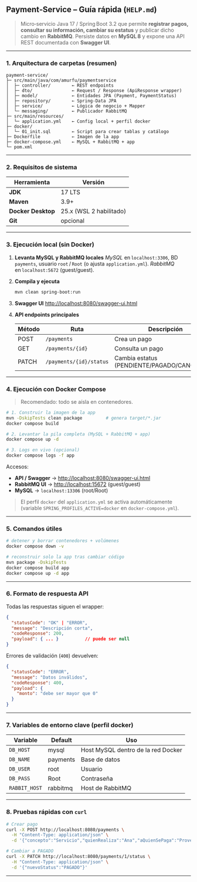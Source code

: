 ## Payment‑Service – Guía rápida (`HELP.md`)

> Micro‑servicio Java 17 / Spring Boot 3.2 que permite **registrar pagos, consultar su información, cambiar su estatus** y publicar dicho cambio en **RabbitMQ**.
> Persiste datos en **MySQL 8** y expone una API REST documentada con **Swagger UI**.

---

### 1. Arquitectura de carpetas (resumen)

```
payment-service/
├─ src/main/java/com/amurfu/paymentservice
│  ├─ controller/        ← REST endpoints
│  ├─ dto/               ← Request / Response (ApiResponse wrapper)
│  ├─ model/             ← Entidades JPA (Payment, PaymentStatus)
│  ├─ repository/        ← Spring‑Data JPA
│  ├─ service/           ← Lógica de negocio + Mapper
│  └─ messaging/         ← Publicador RabbitMQ
├─ src/main/resources/
│  └─ application.yml    ← Config local + perfil docker
├─ docker/
│  └─ 01_init.sql        ← Script para crear tablas y catálogo
├─ Dockerfile            ← Imagen de la app
├─ docker-compose.yml    ← MySQL + RabbitMQ + app
└─ pom.xml
```

---

### 2. Requisitos de sistema

| Herramienta        | Versión                 |
| ------------------ | ----------------------- |
| **JDK**            | 17 LTS                  |
| **Maven**          | 3.9+                    |
| **Docker Desktop** | 25.x (WSL 2 habilitado) |
| **Git**            | opcional                |

---

### 3. Ejecución **local** (sin Docker)

1. **Levanta MySQL y RabbitMQ locales**
   *MySQL* en `localhost:3306`, BD `payments`, usuario `root` / `Root` (o ajusta `application.yml`).
   *RabbitMQ* en `localhost:5672` (guest/guest).

2. **Compila y ejecuta**

   ```bash
   mvn clean spring-boot:run
   ```

3. **Swagger UI**
   [http://localhost:8080/swagger-ui.html](http://localhost:8080/swagger-ui.html)

4. **API endpoints principales**

   | Método | Ruta                    | Descripción                                 |
      | ------ | ----------------------- | ------------------------------------------- |
   | POST   | `/payments`             | Crea un pago                                |
   | GET    | `/payments/{id}`        | Consulta un pago                            |
   | PATCH  | `/payments/{id}/status` | Cambia estatus (PENDIENTE/PAGADO/CANCELADO) |

---

### 4. Ejecución con **Docker Compose**

> Recomendado: todo se aísla en contenedores.

```bash
# 1. Construir la imagen de la app
mvn -DskipTests clean package         # genera target/*.jar
docker compose build

# 2. Levantar la pila completa (MySQL + RabbitMQ + app)
docker compose up -d

# 3. Logs en vivo (opcional)
docker compose logs -f app
```

Accesos:

* **API / Swagger** → [http://localhost:8080/swagger-ui.html](http://localhost:8080/swagger-ui.html)
* **RabbitMQ UI**   → [http://localhost:15672](http://localhost:15672) (guest/guest)
* **MySQL**         → `localhost:13306` (root/Root)

> El perfil `docker` del `application.yml` se activa automáticamente (variable `SPRING_PROFILES_ACTIVE=docker` en `docker-compose.yml`).

---

### 5. Comandos útiles

```bash
# detener y borrar contenedores + volúmenes
docker compose down -v                

# reconstruir solo la app tras cambiar código
mvn package -DskipTests
docker compose build app
docker compose up -d app
```

---

### 6. Formato de respuesta API

Todas las respuestas siguen el wrapper:

```json
{
  "statusCode": "OK" | "ERROR",
  "message": "Descripción corta",
  "codeResponse": 200,
  "payload": { ... }          // puede ser null
}
```

Errores de validación (`400`) devuelven:

```json
{
  "statusCode": "ERROR",
  "message": "Datos inválidos",
  "codeResponse": 400,
  "payload": {
    "monto": "debe ser mayor que 0"
  }
}
```

---

### 7. Variables de entorno clave (perfil docker)

| Variable      | Default  | Uso                                |
| ------------- | -------- | ---------------------------------- |
| `DB_HOST`     | mysql    | Host MySQL dentro de la red Docker |
| `DB_NAME`     | payments | Base de datos                      |
| `DB_USER`     | root     | Usuario                            |
| `DB_PASS`     | Root     | Contraseña                         |
| `RABBIT_HOST` | rabbitmq | Host de RabbitMQ                   |

---

### 8. Pruebas rápidas con `curl`

```bash
# Crear pago
curl -X POST http://localhost:8080/payments \
  -H "Content-Type: application/json" \
  -d '{"concepto":"Servicio","quienRealiza":"Ana","aQuienSePaga":"Proveedor","monto":1200}'

# Cambiar a PAGADO
curl -X PATCH http://localhost:8080/payments/1/status \
  -H "Content-Type: application/json" \
  -d '{"nuevoStatus":"PAGADO"}'
```

---



